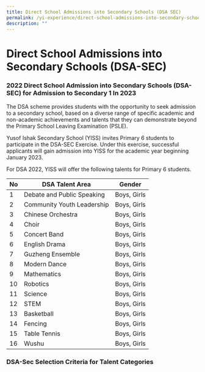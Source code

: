 ```yaml
---
title: Direct School Admissions into Secondary Schools (DSA SEC)
permalink: /yi-experience/direct-school-admissions-into-secondary-schools-dsa-sec/
description: ""
---
```

# **Direct School Admissions into Secondary Schools (DSA-SEC)**

### 2022 Direct School Admission into Secondary Schools (DSA-SEC) for Admission to Secondary 1 In 2023

The DSA scheme provides students with the opportunity to seek admission to a secondary school, based on a diverse range of specific academic and non-academic achievements and talents that they can demonstrate beyond the Primary School Leaving Examination (PSLE).

Yusof Ishak Secondary School (YISS) invites Primary 6 students to participate in the DSA-SEC Exercise. Under this exercise, successful applicants will gain admission into YISS for the academic year beginning January 2023.

For DSA 2022, YISS will offer the following talents for Primary 6 students.

| No 	| DSA Talent Area 	| Gender 	|
|---	|---	|:---:	|
|  1 	| Debate and Public Speaking 	| Boys, Girls 	|
|  2 	| Community Youth Leadership 	| Boys, Girls 	|
|  3 	| Chinese Orchestra  	| Boys, Girls 	|
|  4 	| Choir 	| Boys, Girls 	|
|  5 	| Concert Band 	| Boys, Girls 	|
|  6 	| English Drama 	| Boys, Girls 	|
|  7 	| Guzheng Ensemble 	| Boys, Girls 	|
|  8 	| Modern Dance 	| Boys, Girls 	|
|  9 	| Mathematics 	| Boys, Girls 	|
|  10 	| Robotics 	| Boys, Girls 	|
|  11 	| Science 	| Boys, Girls 	|
|  12 	| STEM 	| Boys, Girls 	|
|  13 	| Basketball 	| Boys, Girls 	|
|  14 	| Fencing 	| Boys, Girls 	|
|  15 	| Table Tennis 	| Boys, Girls 	|
|  16 	| Wushu 	| Boys, Girls 	|


### DSA-Sec Selection Criteria for Talent Categories